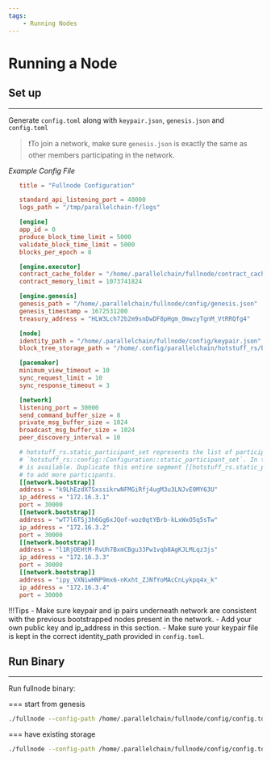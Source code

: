 ```yaml
---
tags:
    - Running Nodes
---
```


# Running a Node

## Set up
---
Generate `config.toml` along with `keypair.json`, `genesis.json` and `config.toml`

>❗To join a network, make sure `genesis.json` is exactly the same as other members participating in the network.

*Example Config File*
```toml
   title = "Fullnode Configuration"

   standard_api_listening_port = 40000
   logs_path = "/tmp/parallelchain-f/logs"

   [engine]
   app_id = 0
   produce_block_time_limit = 5000
   validate_block_time_limit = 5000
   blocks_per_epoch = 8

   [engine.executor]
   contract_cache_folder = "/home/.parallelchain/fullnode/contract_cache"
   contract_memory_limit = 1073741824

   [engine.genesis]
   genesis_path = "/home/.parallelchain/fullnode/config/genesis.json"
   genesis_timestamp = 1672531200
   treasury_address = "HLW3Lch72b2m9snDwDF8pHgm_0mwzyTgnM_VtRRQfg4"

   [node]
   identity_path = "/home/.parallelchain/fullnode/config/keypair.json"
   block_tree_storage_path = "/home/.config/parallelchain/hotstuff_rs/block_tree_storage"

   [pacemaker]
   minimum_view_timeout = 10
   sync_request_limit = 10
   sync_response_timeout = 3

   [network]
   listening_port = 30000
   send_command_buffer_size = 8
   private_msg_buffer_size = 1024
   broadcast_msg_buffer_size = 1024
   peer_discovery_interval = 10

   # hotstuff_rs.static_participant_set represents the list of participants that belong to 
   # `hotstuff_rs::config::Configuration::static_participant_set`. In this example, only one participant
   # is available. Duplicate this entire segment [[hotstuff_rs.static_participant_set]] if you intend 
   # to add more participants.
   [[network.bootstrap]]
   address = "k9LhEzdX7SxssikrwNFMGiRfj4ugM3u3LNJvE0MY63U"
   ip_address = "172.16.3.1"
   port = 30000
   [[network.bootstrap]]
   address = "wT7l6TSj3h6Gg6xJQof-woz0qtYBrb-kLxWxO5q5sTw"
   ip_address = "172.16.3.2"
   port = 30000
   [[network.bootstrap]]
   address = "l1RjOEHtM-RvUh7BxmCBgu33Pw1vqb8AgKJLMLqz3js"
   ip_address = "172.16.3.3"
   port = 30000
   [[network.bootstrap]]
   address = "ipy_VXNiwHNP9mx6-nKxht_ZJNfYoMAcCnLykpq4x_k"
   ip_address = "172.16.3.4"
   port = 30000
```

!!!Tips
    -  Make sure keypair and ip pairs underneath network are consistent with the previous bootstrapped nodes present in the network. 
    - Add your own public key and ip_address in this section.
    - Make sure your keypair file is kept in the correct identity_path provided in `config.toml`.
  
## Run Binary
---
Run fullnode binary:

=== start from genesis
```bash
./fullnode --config-path /home/.parallelchain/fullnode/config/config.toml start-from-genesis
```

=== have existing storage
```bash
./fullnode --config-path /home/.parallelchain/fullnode/config/config.toml 
```